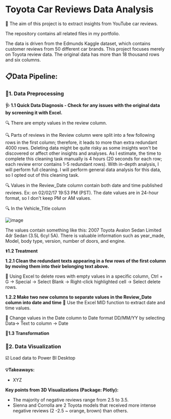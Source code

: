 # Toyota Car Reviews Data Analysis

🎯 The aim of this project is to extract insights from YouTube car reviews.


The repository contains all related files in my portfolio.

The data is driven from the Edmunds Kaggle dataset, which contains customer reviews from 50 different car brands.
This project focuses merely on Toyota review data. The original data has more than 18 thousand rows and six columns. 

## 📋Data Pipeline: 

### 📌1. Data Preprocessing

**🩺 1.1 Quick Data Diagnosis - Check for any issues with the original data by screening it with Excel.**

   🔍 There are empty values in the review column.
   
   🔍 Parts of reviews in the Review column were split into a few following rows in the first column; therefore, it leads to more than extra redundant 4000 rows. Deleting data might be quite risky as some insights won't be discovered or affect other insights and analyses. As I estimate, the time to complete this cleaning task manually is 4 hours (20 seconds for each row; each review error contains 1-5 redundant rows). With in-depth analysis, I will perform full cleaning. I will perform general data analysis for this data, so I opted out of this cleaning task.

   🔍 Values in the Review_Date column contain both date and time published reviews. Ex: on 02/02/17 19:53 PM (PST). The date values are in 24-hour format, so I don't keep PM or AM values.

   🔍 In the Vehicle_Title colunn
   
   ![image](https://github.com/user-attachments/assets/b47b3093-a08c-441b-af82-5d8b94634086)

The values contain something like this: 2007 Toyota Avalon Sedan Limited 4dr Sedan (3.5L 6cyl 5A). There is valuable information such as year_made, Model, body type, version, number of doors, and engine.
   

**⚕️1.2 Treatment**

**1.2.1 Clean the redundant texts appearing in a few rows of the first column by moving them into their belonging text above.**
  
  💊 Using Excel to delete rows with empty values in a specific column, Ctrl + G -> Special -> Select Blank -> Right-click highlighted cell -> Select delete rows. 

**1.2.2 Make two new columns to separate values in the Review_Date column into date and time**
 💊 Use the Excel MID function to extract date and time values.

 💊 Change values in the Date column to Date format DD/MM/YY by selecting Data-> Text to column -> Date

**🧬1.3 Transformation**


### 📌2. Data Visualization
☑️ Load data to Power BI Desktop
  
**💡Takeaways:**
* XYZ

**Key points from 3D Visualizations (Package: Plotly):**
- The majority of negative reviews range from 2.5 to 3.5.
- Sienna and Corrolla are 2 Toyota models that received more intense negative reviews (2 -2.5 ~ orange, brown) than others. 
